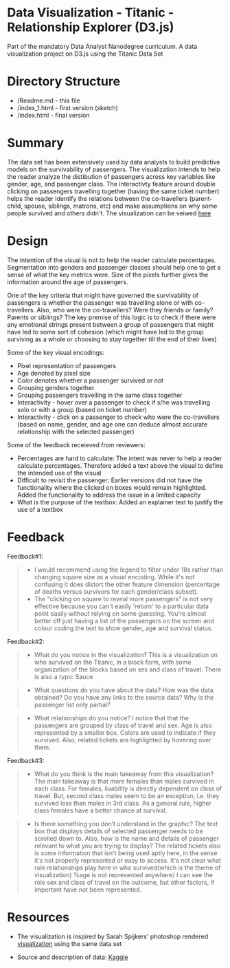 # Data Visualization - Titanic - Relationship Explorer (D3.js)
Part of the mandatory Data Analyst Nanodegree curriculum. A data visualization project on D3.js using the Titanic Data Set

# Directory Structure
-  /Readme.md - this file
-  /index_1.html - first version (sketch)
-  /index.html - final version

# Summary

The data set has been extensively used by data analysts to build predictive models on the survivability of passengers. The visualization intends to help the reader analyze the distibution of passengers across key variables like gender, age, and passenger class. The interactivty feature around double clicking on passengers travelling together (having the same ticket number) helps the reader identify the relations between the co-travellers (parent-child, spouse, siblings, matrons, etc) and make assumptions on why some people survived and others didn't. The visualization can be veiwed [here](http://bl.ocks.org/aragorn87/raw/03e01fd46d488015ba072fda0476690b/)

# Design

The intention of the visual is not to help the reader calculate percentages. Segmentation into genders and passenger classes should help one to get a sense of what the key metrics were. Size of the pixels further gives the information around the age of passengers.

One of the key criteria that might have governed the survivability of passengers is whether the passenger was travelling alone or with co-travellers. Also, who were the co-travellers? Were they friends or family? Parents or siblings? The key premise of this logic is to check if there were any emotional strings present between a group of passengers that might have led to some sort of cohesion (which might have led to the group surviving as a whole or choosing to stay together till the end of their lives)

Some of the key visual encodings:
-  Pixel representation of passengers
-  Age denoted by pixel size
-  Color denotes whether a passenger survived or not
-  Grouping genders together
-  Grouping passengers travelling in the same class together
-  Interactivity - hover over a passenger to check if s/he was travelling solo or with a group (based on ticket number)
-  Interactivity - click on a passenger to check who were the co-travellers (based on name, gender, and age one can deduce almost accurate relationship with the selected passenger)

Some of the feedback receieved from reviewers:
-  Percentages are hard to calculate: The intent was never to help a reader calculate percentages. Therefore added a text above the visual to define the intended use of the visual
-  Difficult to revisit the passenger: Earlier versions did not have the functionality where the clicked on boxes would remain highlighted. Added the functionality to address the issue in a limited capacity
-  What is the purpose of the textbox: Added an explainer text to justify the use of a textbox

# Feedback

Feedback#1:
>  -  I would recommend using the legend to filter under 18s rather than changing square size as a visual encoding. While it's not confusing it does distort the other feature dimension (percentage of deaths versus survivors for each gender/class subset).
>  -  The "clicking on square to reveal more passengers" is not very effective because you can't easily 'return' to a particular data point easily without relying on some guessing. You're almost better off just having a list of the passengers on the screen and colour coding the text to show gender, age and survival status.

Feedback#2:
>  -  What do you notice in the visualization? 
This is a visualization on who survived on the Titanic, in a block form, with some organization of the blocks based on sex and class of travel. There is also a typo: Sauce

>  -  What questions do you have about the data? 
How was the data obtained? Do you have any links to the source data? Why is the passenger list only partial?

>  -  What relationships do you notice? 
I notice that that the passengers are grouped by class of travel and sex. Age is also represented by a smaller box. Colors are used to indicate if they survived. Also, related tickets are highlighted by hovering over them.

Feedback#3:
>  -  What do you think is the main takeaway from this visualization? 
The main takeaway is that more females than males survived in each class. For females, livability is directly dependent on class of travel. But, second class males seem to be an exception, i.e. they survived less than males in 3rd class. As a general rule, higher class females have a better chance at survival.

> -  Is there something you don’t understand in the graphic? 
The text box that displays details of selected passenger needs to be scrolled down to. Also, how is the name and details of passenger relevant to what you are trying to display? The related tickets also is some information that isn't being used aptly here, in the sense it's not properly represented or easy to access. It's not clear what role relationships play here in who survived(which is the theme of visualization) %age is not represented anywhere/ I can see the role  sex and class of travel on the outcome, but other factors, if important have not been represented.

# Resources
-  The visualization is inspired by Sarah Spijkers' photoshop rendered [visualization](http://sarahspijkers.com/DataVis.jpg) using the same data set

-  Source and description of data: [Kaggle](https://www.kaggle.com/c/titanic/data)
